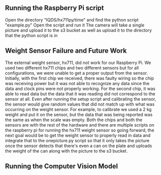 ## Running the Raspberry Pi script
Open the directory "IQDS/hx711py/time" and find the python script "example.py"
Open the script and run it
The camera will take a single picture and upload it to the s3 bucket as well as upload it to the directory that the python script is in

## Weight Sensor Failure and Future Work
The external weight sensor, hx711, did not work for our Raspberry Pi. We used two different hx711 chips and two different sensors but for all configurations, we
were unable to get a proper output from the sensor. Initially, with the first chip we received, there was faulty wiring so the chip was receiving power but it was
not able to recognize any data since the data and clock pins were not properly working. For the second chip, it was able to read data but the data that it was reading
did not correspond to the sensor at all. Even after running the setup script and calibrating the sensor, the sensor would give random values that did not match up
with what was occurring on the weight sensor. For example, to calibrate we used a 2 kg weight and put it on the sensor, but the data that was being reported was the same 
as when the scale was empty. Both the chips and both the sensors are with the rest of the hardware and there are multiple scripts on the raspberry pi for running the 
hx711 weight sensor so going forward, the next goal would be to get the weight sensor to properly read in data and integrate that to the onepicture.py script so that
it only takes the picture once the sensor detects that there's even a can on the plate and uploads the weight of the can along with the picture to the s3 bucket.

## Running the Computer Vision Model
